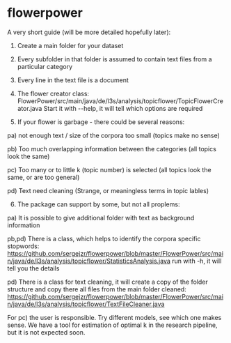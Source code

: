 # flowerpower

A very short guide (will be more detailed hopefully later):

1. Create a main folder for your dataset

2. Every subfolder in that folder is assumed to contain text files from a particular category

3. Every line in the text file is a document

4. The flower creator class: FlowerPower/src/main/java/de/l3s/analysis/topicflower/TopicFlowerCreator.java
    Start it with --help, it will tell which options are required

5. If your flower is garbage - there could be several reasons:

  pa) not enough text / size of the corpora too small (topics make no sense)
  
  pb) Too much overlapping information between the categories (all topics look the same)
  
  pc) Too many or to little k (topic number) is selected (all topics look the same, or are too general)
  
  pd) Text need cleaning (Strange, or meaningless terms in topic lables)
  
  
6. The package can support by some, but not all proplems:

  pa) It is possible to give additional folder with text as background information
  
  pb,pd) There is a class, which helps to identify the corpora specific stopwords: https://github.com/sergejzr/flowerpower/blob/master/FlowerPower/src/main/java/de/l3s/analysis/topicflower/StatisticsAnalysis.java
  run with -h, it will tell you the details
  
  pd) There is a class for text cleaning, it will create a copy of the folder structure and copy there all files from the main folder cleaned: https://github.com/sergejzr/flowerpower/blob/master/FlowerPower/src/main/java/de/l3s/analysis/topicflower/TextFileCleaner.java
  
  For pc) the user is responsible. Try different models, see which one makes sense. We have a tool for estimation of optimal k in the research pipeline, but it is not expected soon.
